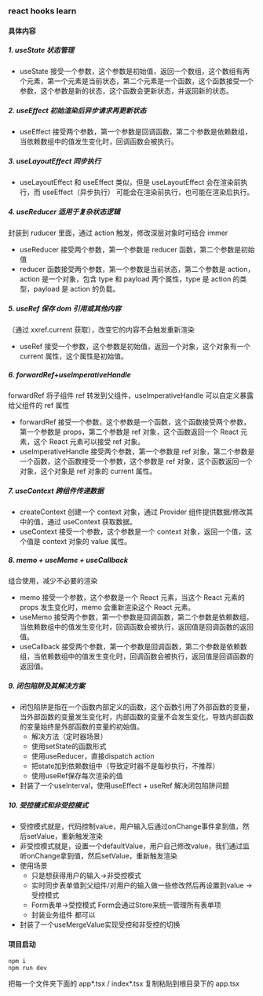 ### react hooks learn

#### 具体内容

##### 1. **useState 状态管理**

   - useState 接受一个参数，这个参数是初始值，返回一个数组，这个数组有两个元素，第一个元素是当前状态，第二个元素是一个函数，这个函数接受一个参数，这个参数是新的状态，这个函数会更新状态，并返回新的状态。

##### 2. **useEffect 初始渲染后异步请求再更新状态**

   - useEffect 接受两个参数，第一个参数是回调函数，第二个参数是依赖数组，当依赖数组中的值发生变化时，回调函数会被执行。

##### 3. **useLayoutEffect 同步执行**

   - useLayoutEffect 和 useEffect 类似，但是 useLayoutEffect 会在渲染前执行，而 useEffect（异步执行） 可能会在渲染前执行，也可能在渲染后执行。

##### 4. **useReducer 适用于复杂状态逻辑**

封装到 ruducer 里面，通过 action 触发，修改深层对象时可结合 immer

   - useReducer 接受两个参数，第一个参数是 reducer 函数，第二个参数是初始值
   - reducer 函数接受两个参数，第一个参数是当前状态，第二个参数是 action，action 是一个对象，包含 type 和 payload 两个属性，type 是 action 的类型，payload 是 action 的负载。

##### 5. **useRef 保存 dom 引用或其他内容**

（通过 xxref.current 获取），改变它的内容不会触发重新渲染

   - useRef 接受一个参数，这个参数是初始值，返回一个对象，这个对象有一个 current 属性，这个属性是初始值。

##### 6. **forwardRef+useImperativeHandle**

forwardRef 将子组件 ref 转发到父组件，useImperativeHandle 可以自定义暴露给父组件的 ref 属性

   - forwardRef 接受一个参数，这个参数是一个函数，这个函数接受两个参数，第一个参数是 props，第二个参数是 ref 对象，这个函数返回一个 React 元素，这个 React 元素可以接受 ref 对象。
   - useImperativeHandle 接受两个参数，第一个参数是 ref 对象，第二个参数是一个函数，这个函数接受一个参数，这个参数是 ref 对象，这个函数返回一个对象，这个对象是 ref 对象的 current 属性。

##### 7. **useContext 跨组件传递数据**

   - createContext 创建一个 context 对象，通过 Provider 组件提供数据/修改其中的值，通过 useContext 获取数据。
   - useContext 接受一个参数，这个参数是一个 context 对象，返回一个值，这个值是 context 对象的 value 属性。

#####  8. **memo + useMeme + useCallback**

组合使用，减少不必要的渲染

   - memo 接受一个参数，这个参数是一个 React 元素，当这个 React 元素的 props 发生变化时，memo 会重新渲染这个 React 元素。
   - useMemo 接受两个参数，第一个参数是回调函数，第二个参数是依赖数组，当依赖数组中的值发生变化时，回调函数会被执行，返回值是回调函数的返回值。
   - useCallback 接受两个参数，第一个参数是回调函数，第二个参数是依赖数组，当依赖数组中的值发生变化时，回调函数会被执行，返回值是回调函数的返回值。

##### 9. **闭包陷阱及其解决方案**

   - 闭包陷阱是指在一个函数内部定义的函数，这个函数引用了外部函数的变量，当外部函数的变量发生变化时，内部函数的变量不会发生变化，导致内部函数的变量始终是外部函数的变量的初始值。
     - 解决方法（定时器场景）
     - 使用setState的函数形式
     - 使用useReducer，直接dispatch action
     - 把state加到依赖数组中（导致定时器不是每秒执行，不推荐）
     - 使用useRef保存每次渲染的值
   - 封装了一个useInterval，使用useEffect + useRef 解决闭包陷阱问题

##### 10. **受控模式和非受控模式**
   - 受控模式就是，代码控制value，用户输入后通过onChange事件拿到值，然后setValue，重新触发渲染
   - 非受控模式就是，设置一个defaultValue，用户自己修改value，我们通过监听onChange拿到值，然后setValue，重新触发渲染
   - 使用场景
      - 只是想获得用户的输入->非受控模式
      - 实时同步表单值到父组件/对用户的输入做一些修改然后再设置到value -> 受控模式
      - Form表单->受控模式 Form会通过Store来统一管理所有表单项
      - 封装业务组件 都可以
   - 封装了一个useMergeValue实现受控和非受控的切换
#### 项目启动

```
npm i
npm run dev
```

把每一个文件夹下面的 app*.tsx / index*.tsx 复制粘贴到根目录下的 app.tsx 